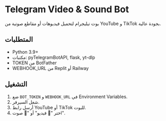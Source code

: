 # Telegram Video & Sound Bot

بوت تيليجرام لتحميل فيديوهات أو مقاطع صوتية من YouTube و TikTok بجودة عالية.

## المتطلبات
- Python 3.9+
- مكتبات: pyTelegramBotAPI, flask, yt-dlp
- TOKEN من BotFather
- WEBHOOK_URL من Replit أو Railway

## التشغيل
1. ضع `BOT_TOKEN` و `WEBHOOK_URL` في Environment Variables.
2. شغل السيرفر.
3. أرسل رابط YouTube أو TikTok للبوت.
4. اختر "🎥 فيديو" أو "🎵 صوت".

